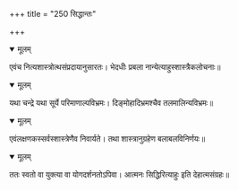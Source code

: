+++
title = "250 सिद्धान्तः"

+++


<details open><summary>मूलम्</summary>

एवंच नित्यशास्त्रोत्थसंप्रदायानुसारतः। भेदधीः प्रबला नान्येत्याहुस्शास्त्रैकलोचनाः॥
</details>



<details open><summary>मूलम्</summary>

यथा चन्द्रे यथा सूर्ये परिमाणाल्पविभ्रमः। दिङ्मोहादिभ्रमश्चैव तलमालिन्यविभ्रमः॥
</details>



<details open><summary>मूलम्</summary>

एवंलक्षणकस्सर्वस्शास्त्रेणैव निवार्यते। तथा शास्त्रानुग्रहेण बलाबलविनिर्णयः॥
</details>



<details open><summary>मूलम्</summary>

ततः स्वतो वा युक्त्या वा योगदर्शनतोऽपिवा। आत्मनः सिद्धिरित्याहुः इति देहात्मसंग्रहः॥
</details>

